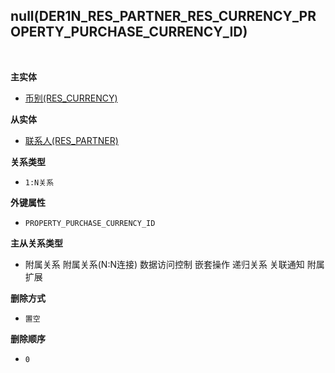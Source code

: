 ## null(DER1N_RES_PARTNER_RES_CURRENCY_PROPERTY_PURCHASE_CURRENCY_ID) <!-- {docsify-ignore-all} -->



<br>
<p class="panel-title"><b>主实体</b></p>

* [币别(RES_CURRENCY)](module/base/res_currency)

<p class="panel-title"><b>从实体</b></p>

* [联系人(RES_PARTNER)](module/base/res_partner)

<p class="panel-title"><b>关系类型</b></p>

* `1:N关系`

<p class="panel-title"><b>外键属性</b></p>

* `PROPERTY_PURCHASE_CURRENCY_ID`

<p class="panel-title"><b>主从关系类型</b></p>

* <i class="fa fa-square"/></i> 附属关系 <i class="fa fa-square"/></i> 附属关系(N:N连接) <i class="fa fa-square"/></i> 数据访问控制 <i class="fa fa-square"/></i> 嵌套操作 <i class="fa fa-square"/></i> 递归关系 <i class="fa fa-square"/></i> 关联通知 <i class="fa fa-square"/></i> 附属扩展

<p class="panel-title"><b>删除方式</b></p>

* `置空`

<p class="panel-title"><b>删除顺序</b></p>

* `0`
